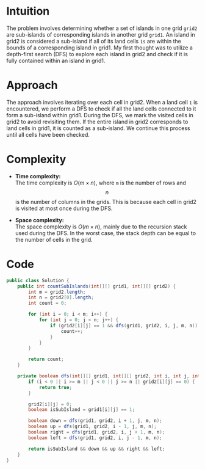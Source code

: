 # Intuition
The problem involves determining whether a set of islands in one grid `grid2` are sub-islands of corresponding islands in another grid `grid1`. An island in grid2 is considered a sub-island if all of its land cells `1s` are within the bounds of a corresponding island in grid1. My first thought was to utilize a depth-first search (DFS) to explore each island in grid2 and check if it is fully contained within an island in grid1.

# Approach
The approach involves iterating over each cell in grid2. When a land cell `1` is encountered, we perform a DFS to check if all the land cells connected to it form a sub-island within grid1. During the DFS, we mark the visited cells in grid2 to avoid revisiting them. If the entire island in grid2 corresponds to land cells in grid1, it is counted as a sub-island. We continue this process until all cells have been checked.

# Complexity
- **Time complexity:**  
  The time complexity is $O(m \times n)$, where `m` is the number of rows and $$n$$ is the number of columns in the grids. This is because each cell in grid2 is visited at most once during the DFS.

- **Space complexity:**  
  The space complexity is $O(m \times n)$, mainly due to the recursion stack used during the DFS. In the worst case, the stack depth can be equal to the number of cells in the grid.

# Code
```java
public class Solution {
    public int countSubIslands(int[][] grid1, int[][] grid2) {
        int m = grid2.length;
        int n = grid2[0].length;
        int count = 0;

        for (int i = 0; i < m; i++) {
            for (int j = 0; j < n; j++) {
                if (grid2[i][j] == 1 && dfs(grid1, grid2, i, j, m, n)) {
                    count++;
                }
            }
        }

        return count;
    }

    private boolean dfs(int[][] grid1, int[][] grid2, int i, int j, int m, int n) {
        if (i < 0 || i >= m || j < 0 || j >= n || grid2[i][j] == 0) {
            return true;
        }

        grid2[i][j] = 0; 
        boolean isSubIsland = grid1[i][j] == 1;

        boolean down = dfs(grid1, grid2, i + 1, j, m, n);
        boolean up = dfs(grid1, grid2, i - 1, j, m, n);
        boolean right = dfs(grid1, grid2, i, j + 1, m, n);
        boolean left = dfs(grid1, grid2, i, j - 1, m, n);

        return isSubIsland && down && up && right && left;
    }
}

```